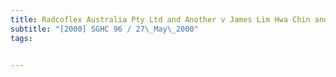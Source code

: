 ```yaml
---
title: Radcoflex Australia Pty Ltd and Another v James Lim Hwa Chin and Another 
subtitle: "[2000] SGHC 96 / 27\_May\_2000"
tags:


---
```


